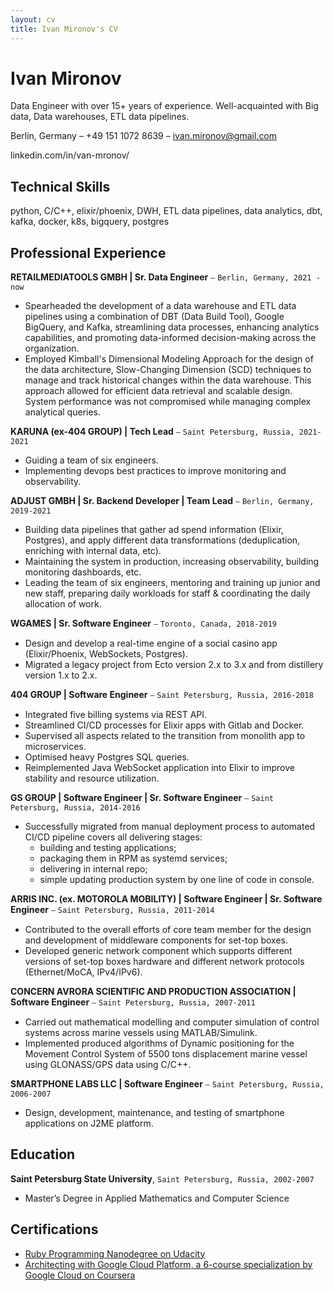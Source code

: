 ```yaml
---
layout: cv
title: Ivan Mironov's CV
---
```

# Ivan Mironov
Data Engineer with over 15+ years of experience. Well-acquainted with Big data, Data warehouses, ETL data pipelines.

Berlin, Germany – +49 151 1072 8639 – ivan.mironov@gmail.com

linkedin.com/in/van-mronov/


## Technical Skills
python, C/C++, elixir/phoenix, DWH, ETL data pipelines, data analytics, dbt, kafka, docker, k8s, bigquery, postgres


## Professional Experience

__RETAILMEDIATOOLS GMBH | Sr. Data Engineer__ ⎯ `Berlin, Germany, 2021 - now`
- Spearheaded the development of a data warehouse and ETL data pipelines using a combination of DBT (Data Build Tool), Google BigQuery, and Kafka, streamlining data processes, enhancing analytics capabilities, and promoting data-informed decision-making across the organization.
- Employed Kimball's Dimensional Modeling Approach for the design of the data architecture, Slow-Changing Dimension (SCD) techniques to manage and track historical changes within the data warehouse. This approach allowed for efficient data retrieval and scalable design. System performance was not compromised while managing complex analytical queries.

__KARUNA (ex-404 GROUP) | Tech Lead__ ⎯ `Saint Petersburg, Russia, 2021-2021`
- Guiding a team of six engineers.
- Implementing devops best practices to improve monitoring and observability.

__ADJUST GMBH | Sr. Backend Developer | Team Lead__ ⎯ `Berlin, Germany, 2019-2021`
- Building data pipelines that gather ad spend information (Elixir, Postgres), and apply different data transformations (deduplication, enriching with internal data, etc).
- Maintaining the system in production, increasing observability, building monitoring dashboards, etc.
- Leading the team of six engineers, mentoring and training up junior and new staff, preparing daily workloads for staff & coordinating the daily allocation of work.

__WGAMES | Sr. Software Engineer__ ⎯ `Toronto, Canada, 2018-2019`
- Design and develop a real-time engine of a social casino app (Elixir/Phoenix, WebSockets, Postgres).
- Migrated a legacy project from Ecto version 2.x to 3.x and from distillery version 1.x to 2.x.

__404 GROUP | Software Engineer__ ⎯ `Saint Petersburg, Russia, 2016-2018`
- Integrated five billing systems via REST API.
- Streamlined CI/CD processes for Elixir apps with Gitlab and Docker.
- Supervised all aspects related to the transition from monolith app to microservices.
- Optimised heavy Postgres SQL queries.
- Reimplemented Java WebSocket application into Elixir to improve stability and resource utilization.

__GS GROUP | Software Engineer | Sr. Software Engineer__ ⎯ `Saint Petersburg, Russia, 2014-2016`
- Successfully migrated from manual deployment process to automated CI/CD pipeline covers all delivering stages:
  - building and testing applications;
  - packaging them in RPM as systemd services;
  - delivering in internal repo;
  - simple updating production system by one line of code in console.
 
__ARRIS INC. (ex. MOTOROLA MOBILITY) | Software Engineer | Sr. Software Engineer__ ⎯ `Saint Petersburg, Russia, 2011-2014`
- Contributed to the overall efforts of core team member for the design and development of middleware components for set-top boxes.
- Developed generic network component which supports different versions of set-top boxes hardware and different network protocols (Ethernet/MoCA, IPv4/IPv6).

__CONCERN AVRORA SCIENTIFIC AND PRODUCTION ASSOCIATION | Software Engineer__ ⎯ `Saint Petersburg, Russia, 2007-2011`
- Carried out mathematical modelling and computer simulation of control systems across marine vessels using MATLAB/Simulink.
- Implemented produced algorithms of Dynamic positioning for the Movement Control System of 5500 tons displacement marine vessel using GLONASS/GPS data using C/C++.

__SMARTPHONE LABS LLC | Software Engineer__ ⎯ `Saint Petersburg, Russia, 2006-2007`
- Design, development, maintenance, and testing of smartphone applications on J2ME platform.

## Education

__Saint Petersburg State University__, `Saint Petersburg, Russia, 2002-2007`

- Master’s Degree in Applied Mathematics and Computer Science

## Certifications
- [Ruby Programming Nanodegree on Udacity](https://graduation.udacity.com/confirm/MSCGRSKA)
- [Architecting with Google Cloud Platform, a 6-course specialization by Google Cloud on Coursera](https://www.coursera.org/account/accomplishments/specialization/YVD3TAWK9WVH)
